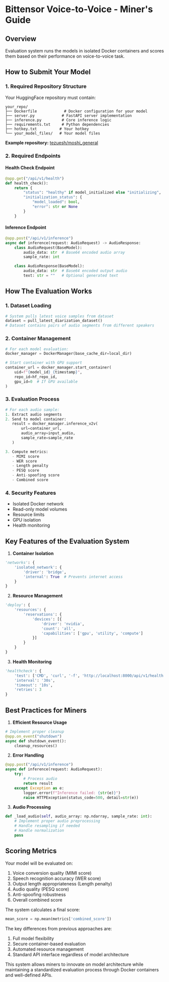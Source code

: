 #  Bittensor Voice-to-Voice - Miner's Guide

## Overview
Evaluation system runs the models in isolated Docker containers and scores them based on their performance on voice-to-voice task.

## How to Submit Your Model

### 1. Required Repository Structure
Your HuggingFace repository must contain:
```
your_repo/
├── Dockerfile            # Docker configuration for your model
├── server.py            # FastAPI server implementation
├── inference.py         # Core inference logic
├── requirements.txt     # Python dependencies
├── hotkey.txt          # Your hotkey 
└── your_model_files/   # Your model files
```

**Example repository:** [tezuesh/moshi_general](https://huggingface.co/tezuesh/moshi_general/)

### 2. Required Endpoints

#### Health Check Endpoint
```python
@app.get("/api/v1/health")
def health_check():
    return {
        "status": "healthy" if model_initialized else "initializing",
        "initialization_status": {
            "model_loaded": bool,
            "error": str or None
        }
    }
```

#### Inference Endpoint
```python
@app.post("/api/v1/inference")
async def inference(request: AudioRequest) -> AudioResponse:
    class AudioRequest(BaseModel):
        audio_data: str  # Base64 encoded audio array
        sample_rate: int

    class AudioResponse(BaseModel):
        audio_data: str  # Base64 encoded output audio
        text: str = ""   # Optional generated text
```

## How The Evaluation Works

### 1. Dataset Loading
```python
# System pulls latest voice samples from dataset
dataset = pull_latest_diarization_dataset()
# Dataset contains pairs of audio segments from different speakers
```

### 2. Container Management
```python
# For each model evaluation:
docker_manager = DockerManager(base_cache_dir=local_dir)

# Start container with GPU support
container_url = docker_manager.start_container(
    uid=f"{model_id}_{timestamp}", 
    repo_id=hf_repo_id,
    gpu_id=0  # If GPU available
)
```

### 3. Evaluation Process
```python
# For each audio sample:
1. Extract audio segments
2. Send to model container:
   result = docker_manager.inference_v2v(
       url=container_url,
       audio_array=input_audio,
       sample_rate=sample_rate
   )

3. Compute metrics:
   - MIMI score
   - WER score
   - Length penalty
   - PESQ score
   - Anti-spoofing score
   - Combined score
```

### 4. Security Features
- Isolated Docker network
- Read-only model volumes
- Resource limits
- GPU isolation
- Health monitoring

## Key Features of the Evaluation System

1. **Container Isolation**
```python
'networks': {
    'isolated_network': {
        'driver': 'bridge',
        'internal': True  # Prevents internet access
    }
}
```

2. **Resource Management**
```python
'deploy': {
    'resources': {
        'reservations': {
            'devices': [{
                'driver': 'nvidia',
                'count': 'all',
                'capabilities': ['gpu', 'utility', 'compute']
            }]
        }
    }
}
```

3. **Health Monitoring**
```python
'healthcheck': {
    'test': ['CMD', 'curl', '-f', 'http://localhost:8000/api/v1/health'],
    'interval': '30s',
    'timeout': '10s',
    'retries': 3
}
```

## Best Practices for Miners

1. **Efficient Resource Usage**
```python
# Implement proper cleanup
@app.on_event("shutdown")
async def shutdown_event():
    cleanup_resources()
```

2. **Error Handling**
```python
@app.post("/api/v1/inference")
async def inference(request: AudioRequest):
    try:
        # Process audio
        return result
    except Exception as e:
        logger.error(f"Inference failed: {str(e)}")
        raise HTTPException(status_code=500, detail=str(e))
```

3. **Audio Processing**
```python
def _load_audio(self, audio_array: np.ndarray, sample_rate: int):
    # Implement proper audio preprocessing
    # Handle resampling if needed
    # Handle normalization
    pass
```

## Scoring Metrics

Your model will be evaluated on:
1. Voice conversion quality (MIMI score)
2. Speech recognition accuracy (WER score)
3. Output length appropriateness (Length penalty)
4. Audio quality (PESQ score)
5. Anti-spoofing robustness
6. Overall combined score

The system calculates a final score:
```python
mean_score = np.mean(metrics['combined_score'])
```

The key differences from previous approaches are:
1. Full model flexibility
2. Secure container-based evaluation
3. Automated resource management
4. Standard API interface regardless of model architecture

This system allows miners to innovate on model architecture while maintaining a standardized evaluation process through Docker containers and well-defined APIs.